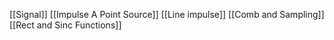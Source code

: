 [[Signal]]
[[Impulse A Point Source]]
[[Line impulse]]
[[Comb and Sampling]]
[[Rect and Sinc Functions]]